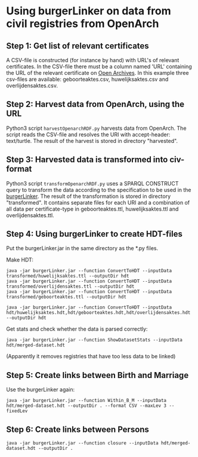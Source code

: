# Using burgerLinker on data from civil registries from OpenArch

## Step 1: Get list of relevant certificates
A CSV-file is constructed (for instance by hand) with URL's of relevant certificates. In the CSV-file there must be a column named 'URL' containing the URL of the relevant certificate on [Open Archives](https://openarch.nl/). In this example three csv-files are available: geboorteaktes.csv, huwelijksaktes.csv and overlijdensaktes.csv.

## Step 2: Harvest data from OpenArch, using the URL
Python3 script ```harvestOpenarchRDF.py``` harvests data from OpenArch. The script reads the CSV-file and resolves the URI with accept-header: text/turtle. The result of the harvest is stored in directory "harvested".

## Step 3: Harvested data is transformed into civ-format
Python3 script ```transformOpenarchRDF.py``` uses a SPARQL CONSTRUCT query to transform the data according to the specification to be used in the [burgerLinker](https://github.com/CLARIAH/burgerLinker). The result of the transformation is stored in directory "transformed". It contains separate files for each URI and a combination of all data per certificate-type in geboorteaktes.ttl, huwelijksaktes.ttl and overlijdensaktes.ttl.

## Step 4: Using burgerLinker to create HDT-files
Put the burgerLinker.jar in the same directory as the *.py files.

Make HDT: 
```
java -jar burgerLinker.jar --function ConvertToHDT --inputData transformed/huwelijksaktes.ttl --outputDir hdt
java -jar burgerLinker.jar --function ConvertToHDT --inputData transformed/overlijdensaktes.ttl --outputDir hdt
java -jar burgerLinker.jar --function ConvertToHDT --inputData transformed/geboorteaktes.ttl --outputDir hdt

java -jar burgerLinker.jar --function ConvertToHDT --inputData hdt/huwelijksaktes.hdt,hdt/geboorteaktes.hdt,hdt/overlijdensaktes.hdt --outputDir hdt
```

Get stats and check whether the data is parsed correctly:
```
java -jar burgerLinker.jar --function ShowDatasetStats --inputData hdt/merged-dataset.hdt
```
(Apparently it removes registries that have too less data to be linked)

## Step 5: Create links between Birth and Marriage
Use the burgerLinker again:

```
java -jar burgerLinker.jar --function Within_B_M --inputData hdt/merged-dataset.hdt --outputDir . --format CSV --maxLev 3 --fixedLev
```

## Step 6: Create links between Persons

```
java -jar burgerLinker.jar --function closure --inputData hdt/merged-dataset.hdt --outputDir .
```